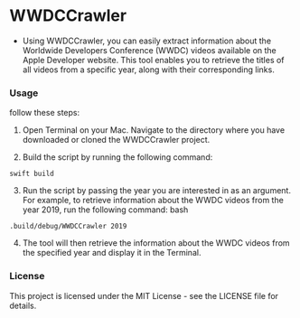 # WWDCCrawler

- Using WWDCCrawler, you can easily extract information about the Worldwide Developers Conference (WWDC) videos available on the Apple Developer website. This tool enables you to retrieve the titles of all videos from a specific year, along with their corresponding links.

### Usage
follow these steps:

1. Open Terminal on your Mac.
Navigate to the directory where you have downloaded or cloned the WWDCCrawler project.

2. Build the script by running the following command:

```
swift build
```

3. Run the script by passing the year you are interested in as an argument. For example, to retrieve information about the WWDC videos from the year 2019, run the following command:
bash

```
.build/debug/WWDCCrawler 2019
```
4. The tool will then retrieve the information about the WWDC videos from the specified year and display it in the Terminal.

### License
This project is licensed under the MIT License - see the LICENSE file for details.

